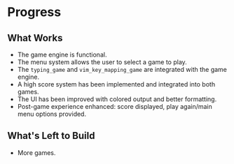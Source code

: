 # Progress

## What Works

*   The game engine is functional.
*   The menu system allows the user to select a game to play.
*   The `typing_game` and `vim_key_mapping_game` are integrated with the game engine.
*   A high score system has been implemented and integrated into both games.
*   The UI has been improved with colored output and better formatting.
*   Post-game experience enhanced: score displayed, play again/main menu options provided.

## What's Left to Build

*   More games.